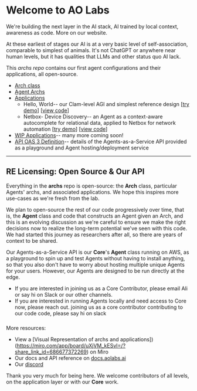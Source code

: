 # Welcome to  AO Labs

We're building the next layer in the AI stack, AI trained by local context, awareness as code. More on our website.

At these earliest of stages our AI is at a very basic level of self-association, comparable to simplest of animals. It's not ChatGPT or anywhere near human levels, but it has qualities that LLMs and other status quo AI lack.

This *archs repo* contains our first agent configurations and their applications, all open-source. 
- [Arch class](https://github.com/aolabsai/archs/blob/main/Arch.py)
- [Agent Archs](https://github.com/aolabsai/archs/tree/main/Architectures)
- [Applications](https://github.com/aolabsai/archs/tree/main/Applications)
	- Hello, World-- our Clam-level AGI and simplest reference design     [[try demo](https://aolabs.streamlit.app/)] [[view code](https://github.com/aolabsai/archs/tree/main/Applications/HelloWorld-BasicClam)]
	- Netbox- Device Discovery-- an Agent as a context-aware autocomplete for relational data, applied to Netbox for network automation     [[try demo](https://aolabs-netbox.streamlit.app/)] [[view code](https://github.com/aolabsai/archs/tree/main/Applications/Netbox/Device_Discovery)]
- [WIP Applications](https://github.com/aolabsai/archs/tree/main/WIP%20Architectures)-- many more coming soon!
- [API OAS 3 Definition](https://github.com/aolabsai/archs/blob/main/core_api.yaml)-- details of the Agents-as-a-Service API provided as a playground and Agent hosting/deployment service

---
## RE Licensing: Open Source & Our API

Everything in the **archs** repo is open-source: the **Arch** class, particular Agents' archs, and associated applications. We hope this inspires more use-cases as we're fresh from the lab.

We plan to open-source the rest of our code progressively over time, that is, the **Agent** class and code that constructs an Agent given an Arch, and this is an evolving discussion as we're careful to ensure we make the right decisions now to realize the long-term potential we've seen with this code. We had started this journey as researchers after all, so there are years of context to be shared.

Our Agents-as-a-Service API is our **Core**'s **Agent** class running on AWS, as a playground to spin up and test Agents without having to install anything, so that you also don't have to worry about hosting multiple unique Agents for your users. However, our Agents are designed to be run directly at the edge.
- If you are interested in joining us as a Core Contributor, please email Ali or say hi on Slack or our other channels.
- If you are interested in running Agents locally and need access to Core now, please reach out. joining us as a core contributor contributing to our code code, please say hi on slack 

###
More resources:
- View a [Visual Representation of archs and applications])(https://miro.com/app/board/uXjVM_kESvI=/?share_link_id=686677372269) on Miro
- Our docs and API reference on [docs.aolabs.ai](https://docs.aolabs.ai)
- Our [discord](https://discord.gg/Zg9bHPYss5)


Thank you very much for being here. We welcome contributors of all levels, on the application layer or with our **Core** work.